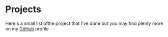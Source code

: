 # Projects

 >
 >
Here's a small list ofthe project that I've done but you may find plenty more on my <a href="https://github.com/MaiCodes-exe"> GitHub</a> profile
